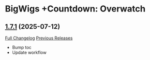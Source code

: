 # BigWigs +Countdown: Overwatch

## [1.7.1](https://github.com/BigWigsMods/BigWigs_Countdown_Overwatch/tree/1.7.1) (2025-07-12)
[Full Changelog](https://github.com/BigWigsMods/BigWigs_Countdown_Overwatch/compare/1.7.0...1.7.1) [Previous Releases](https://github.com/BigWigsMods/BigWigs_Countdown_Overwatch/releases)

- Bump toc  
- Update workflow  
